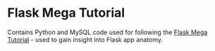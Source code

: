 # Flask Mega Tutorial

Contains Python and MySQL code used for following the [Flask Mega Tutorial](https://blog.miguelgrinberg.com/post/the-flask-mega-tutorial-part-i-hello-world) - used to gain insight into Flask app anatomy.



